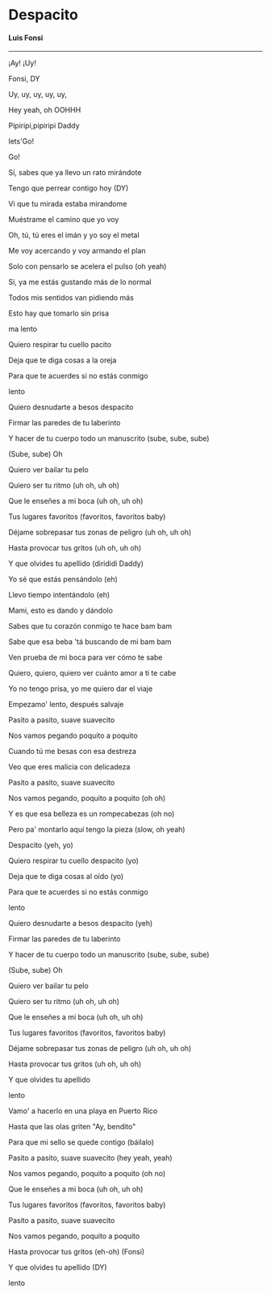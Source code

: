 # Despacito
#### Luis Fonsi
---

¡Ay! ¡Uy!

Fonsi, DY

Uy, uy, uy, uy, uy,

Hey yeah, oh OOHHH

Pipiripi,pipiripi Daddy

lets'Go!

Go!

Sí, sabes que ya llevo un rato mirándote

Tengo que perrear contigo hoy (DY)

Vi que tu mirada estaba mirandome

Muéstrame el camino que yo voy

Oh, tú, tú eres el imán y yo soy el metal

Me voy acercando y voy armando el plan

Solo con pensarlo se acelera el pulso (oh yeah)

Si, ya me estás gustando más de lo normal

Todos mis sentidos van pidiendo más

Esto hay que tomarlo sin prisa

ma lento

Quiero respirar tu cuello pacito

Deja que te diga cosas a la oreja 

Para que te acuerdes si no estás conmigo

lento

Quiero desnudarte a besos despacito

Firmar las paredes de tu laberinto

Y hacer de tu cuerpo todo un manuscrito (sube, sube, sube)

(Sube, sube) Oh

Quiero ver bailar tu pelo

Quiero ser tu ritmo (uh oh, uh oh)

Que le enseñes a mi boca (uh oh, uh oh)

Tus lugares favoritos (favoritos, favoritos baby)

Déjame sobrepasar tus zonas de peligro (uh oh, uh oh)

Hasta provocar tus gritos (uh oh, uh oh)

Y que olvides tu apellido (dirididi Daddy)

Yo sé que estás pensándolo (eh)

Llevo tiempo intentándolo (eh)

Mami, esto es dando y dándolo

Sabes que tu corazón conmigo te hace bam bam

Sabe que esa beba 'tá buscando de mi bam bam

Ven prueba de mi boca para ver cómo te sabe

Quiero, quiero, quiero ver cuánto amor a ti te cabe

Yo no tengo prisa, yo me quiero dar el viaje

Empezamo' lento, después salvaje

Pasito a pasito, suave suavecito

Nos vamos pegando poquito a poquito

Cuando tú me besas con esa destreza

Veo que eres malicia con delicadeza

Pasito a pasito, suave suavecito

Nos vamos pegando, poquito a poquito (oh oh)

Y es que esa belleza es un rompecabezas (oh no)

Pero pa' montarlo aquí tengo la pieza (slow, oh yeah)

Despacito (yeh, yo)

Quiero respirar tu cuello despacito (yo)

Deja que te diga cosas al oído (yo)

Para que te acuerdes si no estás conmigo

lento

Quiero desnudarte a besos despacito (yeh)

Firmar las paredes de tu laberinto

Y hacer de tu cuerpo todo un manuscrito (sube, sube, sube)

(Sube, sube) Oh

Quiero ver bailar tu pelo

Quiero ser tu ritmo (uh oh, uh oh)

Que le enseñes a mi boca (uh oh, uh oh)

Tus lugares favoritos (favoritos, favoritos baby)

Déjame sobrepasar tus zonas de peligro (uh oh, uh oh)

Hasta provocar tus gritos (uh oh, uh oh)

Y que olvides tu apellido

lento

Vamo' a hacerlo en una playa en Puerto Rico

Hasta que las olas griten "Ay, bendito"

Para que mi sello se quede contigo (báilalo)

Pasito a pasito, suave suavecito (hey yeah, yeah)

Nos vamos pegando, poquito a poquito (oh no)

Que le enseñes a mi boca (uh oh, uh oh)

Tus lugares favoritos (favoritos, favoritos baby)

Pasito a pasito, suave suavecito

Nos vamos pegando, poquito a poquito

Hasta provocar tus gritos (eh-oh) (Fonsi)

Y que olvides tu apellido (DY)

lento
